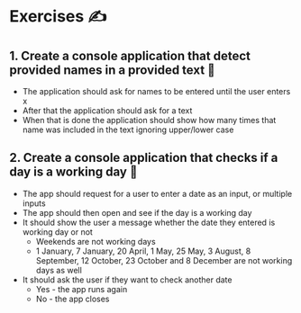 # Exercises ✍
## 1. Create a console application that detect provided names in a provided text 🔹
* The application should ask for names to be entered until the user enters x
* After that the application should ask for a text
* When that is done the application should show how many times that name was included in the text ignoring upper/lower case
## 2. Create a console application that checks if a day is a working day 🔹
* The app should request for a user to enter a date as an input, or multiple inputs
* The app should then open and see if the day is a working day
* It should show the user a message whether the date they entered is working day or not
  * Weekends are not working days
  * 1 January, 7 January, 20 April, 1 May, 25 May, 3 August, 8 September, 12 October, 23 October and 8 December are not working days as well
* It should ask the user if they want to check another date
  * Yes - the app runs again
  * No - the app closes
